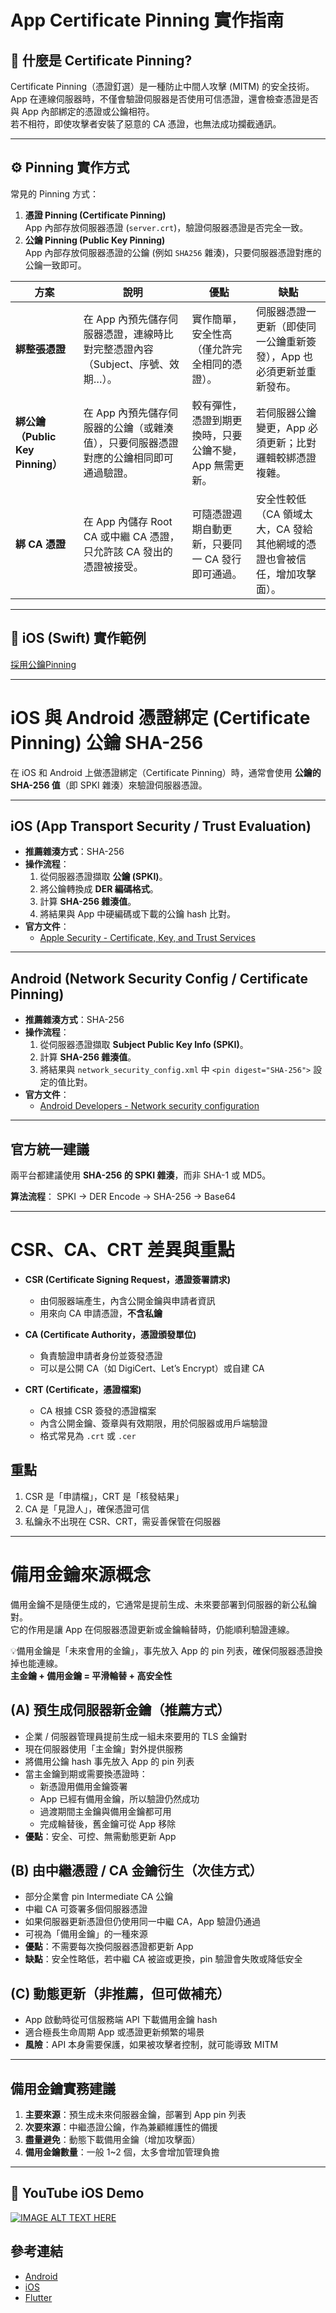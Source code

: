 # App Certificate Pinning 實作指南

## 📌 什麼是 Certificate Pinning?
Certificate Pinning（憑證釘選）是一種防止中間人攻擊 (MITM) 的安全技術。  
App 在連線伺服器時，不僅會驗證伺服器是否使用可信憑證，還會檢查憑證是否與 App 內部綁定的憑證或公鑰相符。  
若不相符，即使攻擊者安裝了惡意的 CA 憑證，也無法成功攔截通訊。

---

## ⚙️ Pinning 實作方式
常見的 Pinning 方式：
1. **憑證 Pinning (Certificate Pinning)**  
   App 內部存放伺服器憑證 (`server.crt`)，驗證伺服器憑證是否完全一致。
2. **公鑰 Pinning (Public Key Pinning)**  
   App 內部存放伺服器憑證的公鑰 (例如 `SHA256` 雜湊)，只要伺服器憑證對應的公鑰一致即可。


| 方案                | 說明                                                                 | 優點                                                                 | 缺點                                                                 |
|---------------------|----------------------------------------------------------------------|----------------------------------------------------------------------|----------------------------------------------------------------------|
| **綁整張憑證**       | 在 App 內預先儲存伺服器憑證，連線時比對完整憑證內容（Subject、序號、效期…）。 | 實作簡單，安全性高（僅允許完全相同的憑證）。                         | 伺服器憑證一更新（即使同一公鑰重新簽發），App 也必須更新並重新發布。 |
| **綁公鑰（Public Key Pinning）** | 在 App 內預先儲存伺服器的公鑰（或雜湊值），只要伺服器憑證對應的公鑰相同即可通過驗證。 | 較有彈性，憑證到期更換時，只要公鑰不變，App 無需更新。               | 若伺服器公鑰變更，App 必須更新；比對邏輯較綁憑證複雜。               |
| **綁 CA 憑證**       | 在 App 內儲存 Root CA 或中繼 CA 憑證，只允許該 CA 發出的憑證被接受。          | 可隨憑證週期自動更新，只要同一 CA 發行即可通過。                     | 安全性較低（CA 領域太大，CA 發給其他網域的憑證也會被信任，增加攻擊面）。 |

---


## 🔑 iOS (Swift) 實作範例
[採用公鑰Pinning][6]

---

# iOS 與 Android 憑證綁定 (Certificate Pinning) 公鑰 SHA-256

在 iOS 和 Android 上做憑證綁定（Certificate Pinning）時，通常會使用 **公鑰的 SHA-256 值**（即 SPKI 雜湊）來驗證伺服器憑證。

---

## iOS (App Transport Security / Trust Evaluation)
- **推薦雜湊方式**：SHA-256
- **操作流程**：
  1. 從伺服器憑證擷取 **公鑰 (SPKI)**。
  2. 將公鑰轉換成 **DER 編碼格式**。
  3. 計算 **SHA-256 雜湊值**。
  4. 將結果與 App 中硬編碼或下載的公鑰 hash 比對。
- **官方文件**：
  - [Apple Security - Certificate, Key, and Trust Services][3]

---

## Android (Network Security Config / Certificate Pinning)
- **推薦雜湊方式**：SHA-256
- **操作流程**：
  1. 從伺服器憑證擷取 **Subject Public Key Info (SPKI)**。
  2. 計算 **SHA-256 雜湊值**。
  3. 將結果與 `network_security_config.xml` 中 `<pin digest="SHA-256">` 設定的值比對。
- **官方文件**：
  - [Android Developers - Network security configuration][5] 

---

## 官方統一建議
兩平台都建議使用 **SHA-256 的 SPKI 雜湊**，而非 SHA-1 或 MD5。

**算法流程**：
SPKI → DER Encode → SHA-256 → Base64



---

# CSR、CA、CRT 差異與重點

- **CSR (Certificate Signing Request，憑證簽署請求)**
  - 由伺服器端產生，內含公開金鑰與申請者資訊  
  - 用來向 CA 申請憑證，**不含私鑰**

- **CA (Certificate Authority，憑證頒發單位)**
  - 負責驗證申請者身份並簽發憑證  
  - 可以是公開 CA（如 DigiCert、Let’s Encrypt）或自建 CA  

- **CRT (Certificate，憑證檔案)**
  - CA 根據 CSR 簽發的憑證檔案  
  - 內含公開金鑰、簽章與有效期限，用於伺服器或用戶端驗證  
  - 格式常見為 `.crt` 或 `.cer`

## 重點
1. CSR 是「申請檔」，CRT 是「核發結果」  
2. CA 是「見證人」，確保憑證可信  
3. 私鑰永不出現在 CSR、CRT，需妥善保管在伺服器  

---

# 備用金鑰來源概念

備用金鑰不是隨便生成的，它通常是提前生成、未來要部署到伺服器的新公私鑰對。  
它的作用是讓 App 在伺服器憑證更新或金鑰輪替時，仍能順利驗證連線。

💡備用金鑰是「未來會用的金鑰」，事先放入 App 的 pin 列表，確保伺服器憑證換掉也能連線。  
**主金鑰 + 備用金鑰 = 平滑輪替 + 高安全性**

## (A) 預生成伺服器新金鑰（推薦方式）

- 企業 / 伺服器管理員提前生成一組未來要用的 TLS 金鑰對
- 現在伺服器使用「主金鑰」對外提供服務
- 將備用公鑰 hash 事先放入 App 的 pin 列表
- 當主金鑰到期或需要換憑證時：
  - 新憑證用備用金鑰簽署
  - App 已經有備用金鑰，所以驗證仍然成功
  - 過渡期間主金鑰與備用金鑰都可用
  - 完成輪替後，舊金鑰可從 App 移除
- **優點**：安全、可控、無需動態更新 App

## (B) 由中繼憑證 / CA 金鑰衍生（次佳方式）

- 部分企業會 pin Intermediate CA 公鑰
- 中繼 CA 可簽署多個伺服器憑證
- 如果伺服器更新憑證但仍使用同一中繼 CA，App 驗證仍通過
- 可視為「備用金鑰」的一種來源
- **優點**：不需要每次換伺服器憑證都更新 App  
- **缺點**：安全性略低，若中繼 CA 被盜或更換，pin 驗證會失敗或降低安全

## (C) 動態更新（非推薦，但可做補充）

- App 啟動時從可信服務端 API 下載備用金鑰 hash
- 適合極長生命周期 App 或憑證更新頻繁的場景
- **風險**：API 本身需要保護，如果被攻擊者控制，就可能導致 MITM

---

## 備用金鑰實務建議

1. **主要來源**：預生成未來伺服器金鑰，部署到 App pin 列表  
2. **次要來源**：中繼憑證公鑰，作為兼顧維護性的備援  
3. **盡量避免**：動態下載備用金鑰（增加攻擊面）  
4. **備用金鑰數量**：一般 1~2 個，太多會增加管理負擔  

---


## 📸 YouTube iOS Demo

[![IMAGE ALT TEXT HERE](https://img.youtube.com/vi/mB-pgi_MyRM/0.jpg)](https://www.youtube.com/watch?v=mB-pgi_MyRM)





## 參考連結
- [Android][1]
- [iOS][2]
- [Flutter][4]

[1]: https://developer.android.com/privacy-and-security/security-ssl?hl=zh-tw
[2]: https://developer.apple.com/news/?id=g9ejcf8y
[3]: https://developer.apple.com/documentation/security/certificate-key-and-trust-services
[4]: https://dwirandyh.medium.com/securing-your-flutter-app-by-adding-ssl-pinning-474722e38518
[5]: https://developer.android.com/training/articles/security-config#CertificatePinning
[6]: https://github.com/VisionAce/iOS-App-SSL-Pinning-Test/blob/01fb16203a0f96e2f6d298d2535c3b86cdb27850/SSLpinningTest/NetworkManager.swift#L48-L124
